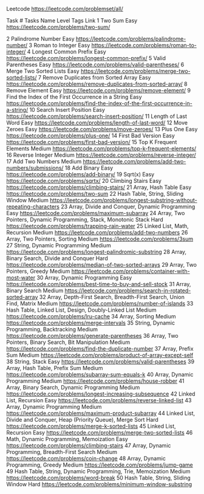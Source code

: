 Leetcode https://leetcode.com/problemset/all/

Task #	Tasks Name	Level	Tags	Link
1	Two Sum	Easy		https://leetcode.com/problems/two-sum/

2	Palindrome Number	Easy		https://leetcode.com/problems/palindrome-number/
3	Roman to Integer	Easy		https://leetcode.com/problems/roman-to-integer/
4	Longest Common Prefix	Easy		https://leetcode.com/problems/longest-common-prefix/
5	Valid Parentheses	Easy		https://leetcode.com/problems/valid-parentheses/
6	Merge Two Sorted Lists	Easy		https://leetcode.com/problems/merge-two-sorted-lists/
7	Remove Duplicates from Sorted Array	Easy		https://leetcode.com/problems/remove-duplicates-from-sorted-array/
8	Remove Element	Easy		https://leetcode.com/problems/remove-element/
9	Find the Index of the First Occurrence in a String
	Easy		https://leetcode.com/problems/find-the-index-of-the-first-occurrence-in-a-string/
10	Search Insert Position	Easy		https://leetcode.com/problems/search-insert-position/
11	Length of Last Word	Easy		https://leetcode.com/problems/length-of-last-word/
12	Move Zeroes	Easy		https://leetcode.com/problems/move-zeroes/
13	Plus One	Easy		https://leetcode.com/problems/plus-one/
14	First Bad Version	Easy		https://leetcode.com/problems/first-bad-version/
15	Top K Frequent Elements	Medium		https://leetcode.com/problems/top-k-frequent-elements/
16	Reverse Integer	Medium		https://leetcode.com/problems/reverse-integer/
17	Add Two Numbers	Medium		https://leetcode.com/problems/add-two-numbers/submissions/
18	Add Binary	Easy		https://leetcode.com/problems/add-binary/
19	Sqrt(x)	Easy		https://leetcode.com/problems/sqrtx/
20	Climbing Stairs	Easy		https://leetcode.com/problems/climbing-stairs/
21	Array, Hash Table	Easy		https://leetcode.com/problems/two-sum
22	Hash Table, String, Sliding Window	Medium		https://leetcode.com/problems/longest-substring-without-repeating-characters
23	Array, Divide and Conquer, Dynamic Programming	Easy		https://leetcode.com/problems/maximum-subarray
24	Array, Two Pointers, Dynamic Programming, Stack, Monotonic Stack	Hard		https://leetcode.com/problems/trapping-rain-water
25	Linked List, Math, Recursion	Medium		https://leetcode.com/problems/add-two-numbers
26	Array, Two Pointers, Sorting	Medium		https://leetcode.com/problems/3sum
27	String, Dynamic Programming	Medium		https://leetcode.com/problems/longest-palindromic-substring
28	Array, Binary Search, Divide and Conquer	Hard		https://leetcode.com/problems/median-of-two-sorted-arrays
29	Array, Two Pointers, Greedy	Medium		https://leetcode.com/problems/container-with-most-water
30	Array, Dynamic Programming	Easy		https://leetcode.com/problems/best-time-to-buy-and-sell-stock
31	Array, Binary Search	Medium		https://leetcode.com/problems/search-in-rotated-sorted-array
32	Array, Depth-First Search, Breadth-First Search, Union Find, Matrix	Medium		https://leetcode.com/problems/number-of-islands
33	Hash Table, Linked List, Design, Doubly-Linked List	Medium		https://leetcode.com/problems/lru-cache
34	Array, Sorting	Medium		https://leetcode.com/problems/merge-intervals
35	String, Dynamic Programming, Backtracking	Medium		https://leetcode.com/problems/generate-parentheses
36	Array, Two Pointers, Binary Search, Bit Manipulation	Medium		https://leetcode.com/problems/find-the-duplicate-number
37	Array, Prefix Sum	Medium		https://leetcode.com/problems/product-of-array-except-self
38	String, Stack	Easy		https://leetcode.com/problems/valid-parentheses
39	Array, Hash Table, Prefix Sum	Medium		https://leetcode.com/problems/subarray-sum-equals-k
40	Array, Dynamic Programming	Medium		https://leetcode.com/problems/house-robber
41	Array, Binary Search, Dynamic Programming	Medium		https://leetcode.com/problems/longest-increasing-subsequence
42	Linked List, Recursion	Easy		https://leetcode.com/problems/reverse-linked-list
43	Array, Dynamic Programming	Medium		https://leetcode.com/problems/maximum-product-subarray
44	Linked List, Divide and Conquer, Heap (Priority Queue), Merge Sort	Hard		https://leetcode.com/problems/merge-k-sorted-lists
45	Linked List, Recursion	Easy		https://leetcode.com/problems/merge-two-sorted-lists
46	Math, Dynamic Programming, Memoization	Easy		https://leetcode.com/problems/climbing-stairs
47	Array, Dynamic Programming, Breadth-First Search	Medium		https://leetcode.com/problems/coin-change
48	Array, Dynamic Programming, Greedy	Medium		https://leetcode.com/problems/jump-game
49	Hash Table, String, Dynamic Programming, Trie, Memoization	Medium		https://leetcode.com/problems/word-break
50	Hash Table, String, Sliding Window	Hard		https://leetcode.com/problems/minimum-window-substring
